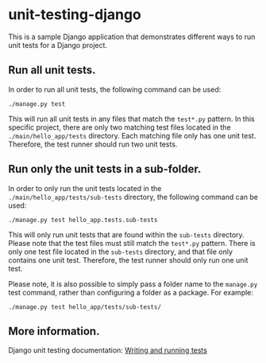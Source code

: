 # unit-testing-django
This is a sample Django application that demonstrates different ways to run unit tests for a Django project. 

## Run all unit tests.
In order to run all unit tests, the following command can be used: 

`./manage.py test`

This will run all unit tests in any files that match the `test*.py` pattern. In this specific project, there are only two matching test files located in the `./main/hello_app/tests` directory. Each matching file only has one unit test. Therefore, the test runner should run two unit tests. 

## Run only the unit tests in a sub-folder.
In order to only run the unit tests located in the `./main/hello_app/tests/sub-tests` directory, the following command can be used:

`./manage.py test hello_app.tests.sub-tests`

This will only run unit tests that are found within the `sub-tests` directory. Please note that the test files must still match the `test*.py` pattern. There is only one test file located in the `sub-tests` directory, and that file only contains one unit test. Therefore, the test runner should only run one unit test. 

Please note, it is also possible to simply pass a folder name to the `manage.py` test command, rather than configuring a folder as a package. For example:

`./manage.py test hello_app/tests/sub-tests/`

## More information.
Django unit testing documentation: [Writing and running tests](https://docs.djangoproject.com/en/3.2/topics/testing/overview/)